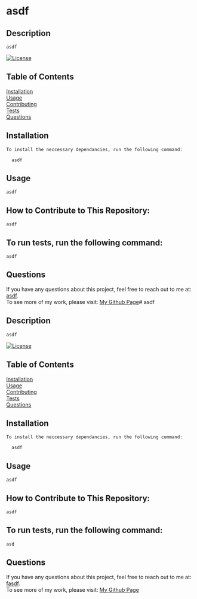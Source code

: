 # asdf
  ## Description

    asdf

  [![License](https://img.shields.io/badge/License-Apache_2.0-blue.svg)](https://opensource.org/licenses/Apache-2.0)

  ## Table of Contents

  <a href="#Installation">Installation</a><br />
  <a href="#Usage">Usage</a><br />
  <a href="#How-to-Contribute-to-This-Repository">Contributing</a><br />
  <a href="#To-run-tests,-run-the-following-command:">Tests</a><br />
  <a href="#Questions">Questions</a><br />

  ## Installation

    To install the neccessary dependancies, run the following command:

      asdf

  ## Usage

    asdf
    
  ## How to Contribute to This Repository:

    asdf
    
  ## To run tests, run the following command:

    asdf
    
  ## Questions
  If you have any questions about this project, feel free to reach out to me at:
  <a href="asdf">asdf</a>.  
  To see more of my work, please visit:
  <a href="https://github.com/asdf">My Github Page</a># asdf
  ## Description

    asdf

  [![License](https://img.shields.io/badge/License-Apache_2.0-blue.svg)](https://opensource.org/licenses/Apache-2.0)

  ## Table of Contents

  <a href="#Installation">Installation</a><br />
  <a href="#Usage">Usage</a><br />
  <a href="#How-to-Contribute-to-This-Repository">Contributing</a><br />
  <a href="#To-run-tests,-run-the-following-command">Tests</a><br />
  <a href="#Questions">Questions</a><br />

  ## Installation

    To install the neccessary dependancies, run the following command:

      asdf

  ## Usage

    asdf
    
  ## How to Contribute to This Repository:

    asdf
    
  ## To run tests, run the following command:

    asd
    
  ## Questions
  If you have any questions about this project, feel free to reach out to me at:
  <a href="fasdf">fasdf</a>.  
  To see more of my work, please visit:
  <a href="https://github.com/asdf">My Github Page</a>